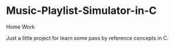 # Music-Playlist-Simulator-in-C
Home Work

Just a little project for learn some pass by reference concepts in C.
